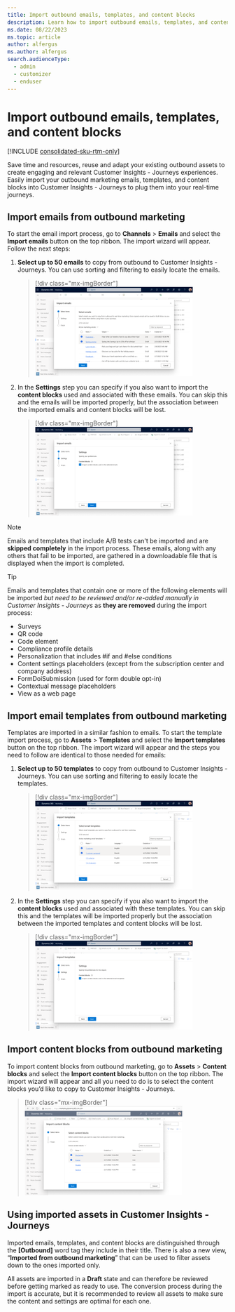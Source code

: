 ```yaml
---
title: Import outbound emails, templates, and content blocks
description: Learn how to import outbound emails, templates, and content blocks in Dynamics 365 Customer Insights - Journeys.
ms.date: 08/22/2023
ms.topic: article
author: alfergus
ms.author: alfergus
search.audienceType: 
  - admin
  - customizer
  - enduser
---
```


# Import outbound emails, templates, and content blocks

[!INCLUDE [consolidated-sku-rtm-only](./includes/consolidated-sku-rtm-only.md)]

Save time and resources, reuse and adapt your existing outbound assets to create engaging and relevant Customer Insights - Journeys experiences. Easily import your outbound marketing emails, templates, and content blocks into Customer Insights - Journeys to plug them into your real-time journeys.

## Import emails from outbound marketing

To start the email import process, go to **Channels** > **Emails** and select the **Import emails** button on the top ribbon. The import wizard will appear. Follow the next steps:

1. **Select up to 50 emails** to copy from outbound to Customer Insights - Journeys. You can use sorting and filtering to easily locate the emails.
   > [!div class="mx-imgBorder"]
   > ![Screenshot of selecting 50 emails in one go](media/real-time-marketing-select-emails-in-one-go.png "Screenshot of selecting 50 emails in one go")
1. In the **Settings** step you can specify if you also want to import the **content blocks** used and associated with these emails. You can skip this and the emails will be imported properly, but the association between the imported emails and content blocks will be lost.
   > [!div class="mx-imgBorder"]
   > ![Screenshot of configuring your settings](media/real-time-marketing-settings-configuration.png "Screenshot of configuring your settings")

> [!NOTE]
> Emails and templates that include A/B tests can't be imported and are **skipped completely** in the import process. These emails, along with any others that fail to be imported, are gathered in a downloadable file that is displayed when the import is completed.

> [!TIP]
> Emails and templates that contain one or more of the following elements will be imported *but need to be reviewed and/or re-added manually in Customer Insights - Journeys* as **they are removed** during the import process:
> - Surveys
> - QR code
> - Code element
> - Compliance profile details
> - Personalization that includes #if and #else conditions
> - Content settings placeholders (except from the subscription center and company address)
> - FormDoiSubmission (used for form double opt-in)
> - Contextual message placeholders
> - View as a web page

## Import email templates from outbound marketing

Templates are imported in a similar fashion to emails. To start the template import process, go to **Assets** > **Templates** and select the **Import templates** button on the top ribbon. The import wizard will appear and the steps you need to follow are identical to those needed for emails:

1. **Select up to 50 templates** to copy from outbound to Customer Insights - Journeys. You can use sorting and filtering to easily locate the templates.
   > [!div class="mx-imgBorder"]
   > ![Screenshot of selecting 50 templates in one go](media/real-time-marketing-select-templates-in-one-go.png "Screenshot of selecting 50 templates in one go")
1. In the **Settings** step you can specify if you also want to import the **content blocks** used and associated with these templates. You can skip this and the templates will be imported properly but the association between the imported templates and content blocks will be lost.
   > [!div class="mx-imgBorder"]
   > ![Screenshot of configuring your template settings](media/real-time-marketing-template-settings-configuration.png "Screenshot of configuring your template settings")

## Import content blocks from outbound marketing

To import content blocks from outbound marketing, go to **Assets** > **Content blocks** and select the **Import content blocks** button on the top ribbon. The import wizard will appear and all you need to do is to select the content blocks you’d like to copy to Customer Insights - Journeys.

   > [!div class="mx-imgBorder"]
   > ![Screenshot of importing content blocks](media/real-time-marketing-import-content-blocks.png "Screenshot of importing content blocks")

## Using imported assets in Customer Insights - Journeys

Imported emails, templates, and content blocks are distinguished through the **[Outbound]** word tag they include in their title. There is also a new view, “**Imported from outbound marketing**” that can be used to filter assets down to the ones imported only.

All assets are imported in a **Draft** state and can therefore be reviewed before getting marked as ready to use. The conversion process during the import is accurate, but it is recommended to review all assets to make sure the content and settings are optimal for each one.

